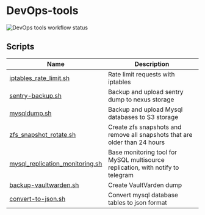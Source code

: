 # DevOps-tools

![DevOps tools workflow status](https://github.com/CHIP0K/DevOps-tools/actions/workflows/main.yml/badge.svg?branch=main&event=push)

## Scripts

| Name | Description |
|------|-------------|
| [iptables_rate_limit.sh](shell-scripts/iptables_rate_limit.sh) | Rate limit requests with iptables |
| [sentry-backup.sh](shell-scripts/sentry-backup.sh) | Backup and upload sentry dump to nexus storage |
| [mysqldump.sh](shell-scripts/mysql/mysqldump.sh) | Backup and upload Mysql databases to S3 storage |
| [zfs_snapshot_rotate.sh](shell-scripts/zfs_snapshot_rotate.sh) | Create zfs snapshots and remove all snapshots that are older than 24 hours |
| [mysql_replication_monitoring.sh](shell-scripts/mysql/mysql_replication_monitoring.sh) | Base monitoring tool for MySQL multisource replication, with notify to telegram |
| [backup-vaultwarden.sh](shell-scripts/backup-vaultwarden.sh) | Create VaultVarden dump |
| [convert-to-json.sh](shell-scripts/mysql/convert-to-json.sh) | Convert mysql database tables to json format |

